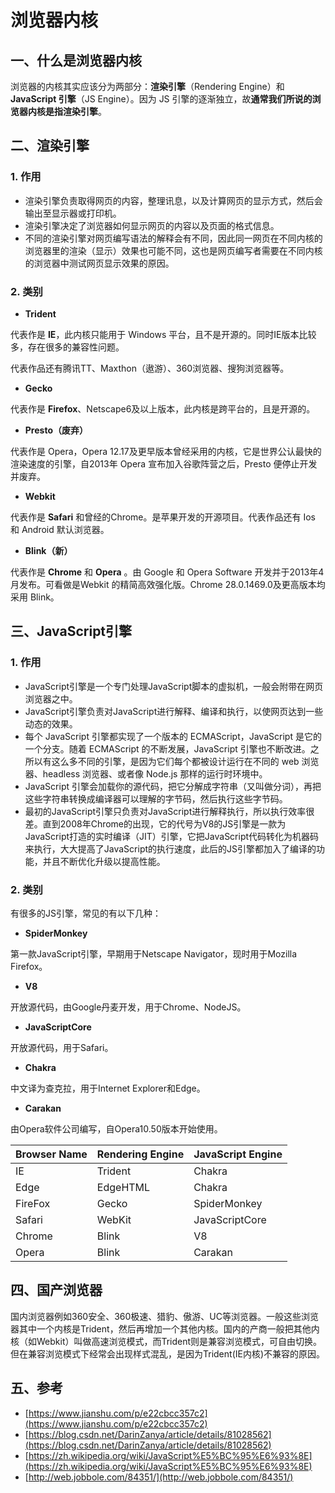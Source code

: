 # 浏览器内核

## 一、什么是浏览器内核

浏览器的内核其实应该分为两部分：**渲染引擎**（Rendering Engine）和 **JavaScript 引擎**（JS Engine）。因为 JS 引擎的逐渐独立，故**通常我们所说的浏览器内核是指渲染引擎**。

## 二、渲染引擎 <a href="#dfe55f2f" id="dfe55f2f"></a>

### 1. 作用 <a href="#1754a6f8" id="1754a6f8"></a>

* 渲染引擎负责取得网页的内容，整理讯息，以及计算网页的显示方式，然后会输出至显示器或打印机。
* 渲染引擎决定了浏览器如何显示网页的内容以及页面的格式信息。
* 不同的渲染引擎对网页编写语法的解释会有不同，因此同一网页在不同内核的浏览器里的渲染（显示）效果也可能不同，这也是网页编写者需要在不同内核的浏览器中测试网页显示效果的原因。

### 2. 类别 <a href="#47c41556" id="47c41556"></a>

* **Trident**

代表作是 **IE**，此内核只能用于 Windows 平台，且不是开源的。同时IE版本比较多，存在很多的兼容性问题。

代表作品还有腾讯TT、Maxthon（遨游）、360浏览器、搜狗浏览器等。

* **Gecko**

代表作是 **Firefox**、Netscape6及以上版本，此内核是跨平台的，且是开源的。

* **Presto（废弃）**

代表作是 Opera，Opera 12.17及更早版本曾经采用的内核，它是世界公认最快的渲染速度的引擎，自2013年 Opera 宣布加入谷歌阵营之后，Presto 便停止开发并废弃。

* **Webkit**

代表作是 **Safari** 和曾经的Chrome。是苹果开发的开源项目。代表作品还有 Ios 和 Android 默认浏览器。

* **Blink（新）**

代表作是 **Chrome** 和 **Opera** 。由 Google 和 Opera Software 开发并于2013年4月发布。可看做是Webkit 的精简高效强化版。Chrome 28.0.1469.0及更高版本均采用 Blink。

## 三、JavaScript引擎 <a href="#87480e1c" id="87480e1c"></a>

### 1. 作用 <a href="#94891793" id="94891793"></a>

* JavaScript引擎是一个专门处理JavaScript脚本的虚拟机，一般会附带在网页浏览器之中。
* JavaScript引擎负责对JavaScript进行解释、编译和执行，以使网页达到一些动态的效果。
* 每个 JavaScript 引擎都实现了一个版本的 ECMAScript，JavaScript 是它的一个分支。随着 ECMAScript 的不断发展，JavaScript 引擎也不断改进。之所以有这么多不同的引擎，是因为它们每个都被设计运行在不同的 web 浏览器、headless 浏览器、或者像 Node.js 那样的运行时环境中。
* JavaScript 引擎会加载你的源代码，把它分解成字符串（又叫做分词），再把这些字符串转换成编译器可以理解的字节码，然后执行这些字节码。
* 最初的JavaScript引擎只负责对JavaScript进行解释执行，所以执行效率很差。直到2008年Chrome的出现，它的代号为V8的JS引擎是一款为JavaScript打造的实时编译（JIT）引擎，它把JavaScript代码转化为机器码来执行，大大提高了JavaScript的执行速度，此后的JS引擎都加入了编译的功能，并且不断优化升级以提高性能。

### 2. 类别 <a href="#119f2ddb" id="119f2ddb"></a>

有很多的JS引擎，常见的有以下几种：

* **SpiderMonkey**

第一款JavaScript引擎，早期用于Netscape Navigator，现时用于Mozilla Firefox。

* **V8**

开放源代码，由Google丹麦开发，用于Chrome、NodeJS。

* **JavaScriptCore**

开放源代码，用于Safari。

* **Chakra**

中文译为查克拉，用于Internet Explorer和Edge。

* **Carakan**

由Opera软件公司编写，自Opera10.50版本开始使用。



| **Browser Name** | **Rendering Engine** | **JavaScript Engine** |
| ---------------- | -------------------- | --------------------- |
| IE               | Trident              | Chakra                |
| Edge             | EdgeHTML             | Chakra                |
| FireFox          | Gecko                | SpiderMonkey          |
| Safari           | WebKit               | JavaScriptCore        |
| Chrome           | Blink                | V8                    |
| Opera            | Blink                | Carakan               |

## 四、国产浏览器 <a href="#f1168df5" id="f1168df5"></a>

国内浏览器例如360安全、360极速、猎豹、傲游、UC等浏览器。一般这些浏览器其中一个内核是Trident，然后再增加一个其他内核。国内的产商一般把其他内核（如Webkit）叫做高速浏览模式，而Trident则是兼容浏览模式，可自由切换。但在兼容浏览模式下经常会出现样式混乱，是因为Trident(IE内核)不兼容的原因。

## 五、参考 <a href="#01238d4e" id="01238d4e"></a>

* [https://www.jianshu.com/p/e22cbcc357c2](https://www.jianshu.com/p/e22cbcc357c2)
* [https://blog.csdn.net/DarinZanya/article/details/81028562](https://blog.csdn.net/DarinZanya/article/details/81028562)
* [https://zh.wikipedia.org/wiki/JavaScript%E5%BC%95%E6%93%8E](https://zh.wikipedia.org/wiki/JavaScript%E5%BC%95%E6%93%8E)
* [http://web.jobbole.com/84351/](http://web.jobbole.com/84351/)
